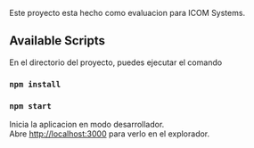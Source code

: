 Este proyecto esta hecho como evaluacion para ICOM Systems.

## Available Scripts

En el directorio del proyecto, puedes ejecutar el comando

### `npm install`

### `npm start`

Inicia la aplicacion en modo desarrollador.<br>
Abre [http://localhost:3000](http://localhost:3000) para verlo en el explorador.